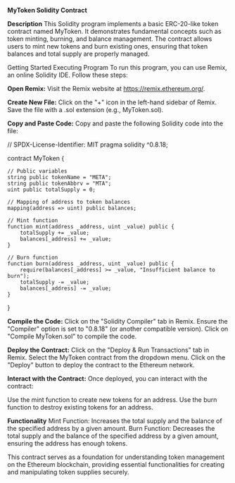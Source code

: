 

**MyToken Solidity Contract**

**Description**
This Solidity program implements a basic ERC-20-like token contract named MyToken. It demonstrates fundamental concepts such as token minting, burning, and balance management. The contract allows users to mint new tokens and burn existing ones, ensuring that token balances and total supply are properly managed.

Getting Started
Executing Program
To run this program, you can use Remix, an online Solidity IDE. Follow these steps:

**Open Remix:** Visit the Remix website at https://remix.ethereum.org/.

**Create New File:** Click on the "+" icon in the left-hand sidebar of Remix. Save the file with a .sol extension (e.g., MyToken.sol).

**Copy and Paste Code:** Copy and paste the following Solidity code into the file:

// SPDX-License-Identifier: MIT
pragma solidity ^0.8.18;

contract MyToken {

    // Public variables
    string public tokenName = "META";
    string public tokenAbbrv = "MTA";
    uint public totalSupply = 0;

    // Mapping of address to token balances
    mapping(address => uint) public balances;

    // Mint function
    function mint(address _address, uint _value) public {
        totalSupply += _value;
        balances[_address] += _value;
    }

    // Burn function
    function burn(address _address, uint _value) public {
        require(balances[_address] >= _value, "Insufficient balance to burn");
        totalSupply -= _value;
        balances[_address] -= _value;
    }
}

**Compile the Code:** Click on the "Solidity Compiler" tab in Remix. Ensure the "Compiler" option is set to "0.8.18" (or another compatible version). Click on "Compile MyToken.sol" to compile the code.

**Deploy the Contract:** Click on the "Deploy & Run Transactions" tab in Remix. Select the MyToken contract from the dropdown menu. Click on the "Deploy" button to deploy the contract to the Ethereum network.

**Interact with the Contract:** Once deployed, you can interact with the contract:

Use the mint function to create new tokens for an address.
Use the burn function to destroy existing tokens for an address.

**Functionality**
Mint Function: Increases the total supply and the balance of the specified address by a given amount.
Burn Function: Decreases the total supply and the balance of the specified address by a given amount, ensuring the address has enough tokens.

This contract serves as a foundation for understanding token management on the Ethereum blockchain, providing essential functionalities for creating and manipulating token supplies securely.
